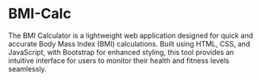 # BMI-Calc
The BMI Calculator is a lightweight web application designed for quick and accurate Body Mass Index (BMI) calculations. Built using HTML, CSS, and JavaScript, with Bootstrap for enhanced styling, this tool provides an intuitive interface for users to monitor their health and fitness levels seamlessly.
